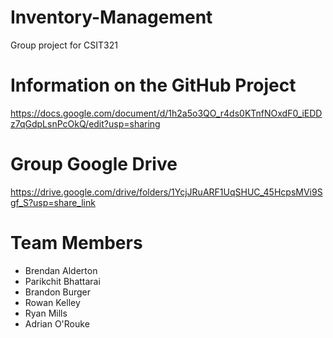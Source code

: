 # Inventory-Management
Group project for CSIT321

# Information on the GitHub Project
https://docs.google.com/document/d/1h2a5o3QO_r4ds0KTnfNOxdF0_iEDDz7qGdpLsnPcOkQ/edit?usp=sharing

# Group Google Drive
https://drive.google.com/drive/folders/1YcjJRuARF1UqSHUC_45HcpsMVi9Sgf_S?usp=share_link

# Team Members
* Brendan Alderton
* Parikchit Bhattarai
* Brandon Burger
* Rowan Kelley
* Ryan Mills
* Adrian O'Rouke
